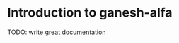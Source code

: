 # Introduction to ganesh-alfa

TODO: write [great documentation](http://jacobian.org/writing/what-to-write/)
